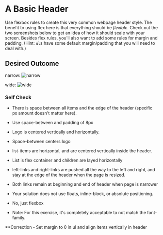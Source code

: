 # A Basic Header

Use flexbox rules to create this very common webpage header style. The benefit to using flex here is that everything should be _flexible_. Check out the two screenshots below to get an idea of how it should scale with your screen. Besides flex rules, you'll also want to add some rules for margin and padding. (Hint: `ul`s have some default margin/padding that you will need to deal with.)

## Desired Outcome

narrow:
![narrow](./desired-outcome-narrow.png)

wide: 
![wide](./desired-outcome-wide.png)

### Self Check
- There is space between all items and the edge of the header (specific px amount doesn't matter here).
* Use space-between and padding of 8px
- Logo is centered vertically and horizontally.
* Space-between centers logo
- list-items are horizontal, and are centered vertically inside the header.
* List is flex container and children are layed horizontally
- left-links and right-links are pushed all the way to the left and right, and stay at the edge of the header when the page is resized.
* Both links remain at beginning and end of header when page is narrower
- Your solution does not use floats, inline-block, or absolute positioning.
* No, just flexbox

- Note: For this exercise, it's completely acceptable to not match the font-family.

**Correction - Set margin to 0 in ul and align items vertically in header